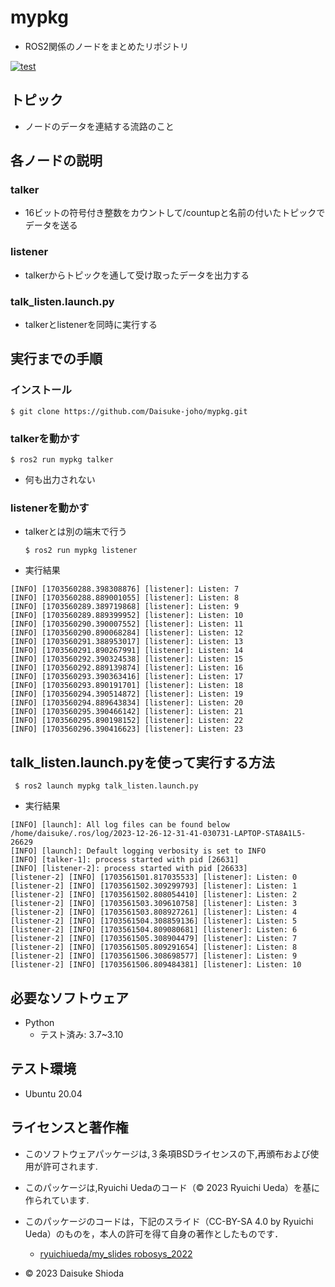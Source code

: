 # mypkg
* ROS2関係のノードをまとめたリポジトリ

[![test](https://github.com/Daisuke-joho/mypkg/actions/workflows/test.yml/badge.svg)](https://github.com/Daisuke-joho/mypkg/actions/workflows/test.yml)

## トピック
* ノードのデータを連結する流路のこと
## 各ノードの説明　
### talker
* 16ビットの符号付き整数をカウントして/countupと名前の付いたトピックでデータを送る
### listener
* talkerからトピックを通して受け取ったデータを出力する
### talk_listen.launch.py
* talkerとlistenerを同時に実行する
## 実行までの手順
### インストール
  ```
  $ git clone https://github.com/Daisuke-joho/mypkg.git
  ```
### talkerを動かす
  ```
  $ ros2 run mypkg talker
  ```
* 何も出力されない
### listenerを動かす
* talkerとは別の端末で行う
  ```
  $ ros2 run mypkg listener
  ```
* 実行結果

 ```
[INFO] [1703560288.398308876] [listener]: Listen: 7
[INFO] [1703560288.889001055] [listener]: Listen: 8
[INFO] [1703560289.389719868] [listener]: Listen: 9
[INFO] [1703560289.889399952] [listener]: Listen: 10
[INFO] [1703560290.390007552] [listener]: Listen: 11
[INFO] [1703560290.890068284] [listener]: Listen: 12
[INFO] [1703560291.388953017] [listener]: Listen: 13
[INFO] [1703560291.890267991] [listener]: Listen: 14
[INFO] [1703560292.390324538] [listener]: Listen: 15
[INFO] [1703560292.889139874] [listener]: Listen: 16
[INFO] [1703560293.390363416] [listener]: Listen: 17
[INFO] [1703560293.890191701] [listener]: Listen: 18
[INFO] [1703560294.390514872] [listener]: Listen: 19
[INFO] [1703560294.889643834] [listener]: Listen: 20
[INFO] [1703560295.390466142] [listener]: Listen: 21
[INFO] [1703560295.890198152] [listener]: Listen: 22
[INFO] [1703560296.390416623] [listener]: Listen: 23
  ```
## talk_listen.launch.pyを使って実行する方法
 ```
  $ ros2 launch mypkg talk_listen.launch.py
  ```
* 実行結果
 ```
[INFO] [launch]: All log files can be found below /home/daisuke/.ros/log/2023-12-26-12-31-41-030731-LAPTOP-STA8A1L5-26629
[INFO] [launch]: Default logging verbosity is set to INFO
[INFO] [talker-1]: process started with pid [26631]
[INFO] [listener-2]: process started with pid [26633]
[listener-2] [INFO] [1703561501.817035533] [listener]: Listen: 0
[listener-2] [INFO] [1703561502.309299793] [listener]: Listen: 1
[listener-2] [INFO] [1703561502.808054410] [listener]: Listen: 2
[listener-2] [INFO] [1703561503.309610758] [listener]: Listen: 3
[listener-2] [INFO] [1703561503.808927261] [listener]: Listen: 4
[listener-2] [INFO] [1703561504.308859136] [listener]: Listen: 5
[listener-2] [INFO] [1703561504.809080681] [listener]: Listen: 6
[listener-2] [INFO] [1703561505.308904479] [listener]: Listen: 7
[listener-2] [INFO] [1703561505.809291654] [listener]: Listen: 8
[listener-2] [INFO] [1703561506.308698577] [listener]: Listen: 9
[listener-2] [INFO] [1703561506.809484381] [listener]: Listen: 10
  ```
## 必要なソフトウェア
* Python
  * テスト済み: 3.7~3.10

## テスト環境
* Ubuntu 20.04

## ライセンスと著作権
* このソフトウェアパッケージは,３条項BSDライセンスの下,再頒布および使用が許可されます.

* このパッケージは,Ryuichi Uedaのコード（© 2023 Ryuichi Ueda）を基に作られています.
* このパッケージのコードは，下記のスライド（CC-BY-SA 4.0 by Ryuichi Ueda）のものを，本人の許可を得て自身の著作としたものです．
  * [ryuichiueda/my_slides robosys_2022](https://github.com/ryuichiueda/my_slides/tree/master/robosys_2022)
* © 2023 Daisuke Shioda
